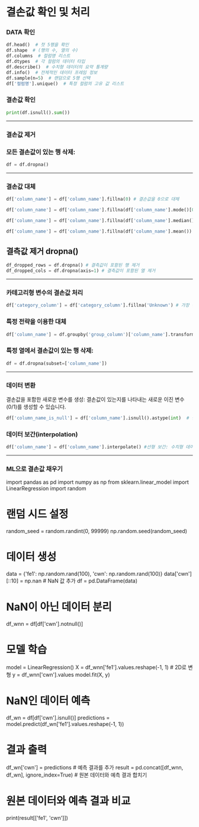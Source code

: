 
결손값 확인 및 처리
=============

### DATA 확인
```py
df.head()  # 첫 5행을 확인
df.shape  # (행의 수, 열의 수)
df.columns  # 컬럼명 리스트
df.dtypes  # 각 컬럼의 데이터 타입
df.describe()  # 수치형 데이터의 요약 통계량
df.info()  # 전체적인 데이터 프레임 정보
df.sample(n=5)  # 랜덤으로 5행 선택
df['컬럼명'].unique()  # 특정 컬럼의 고유 값 리스트
```

### 결손값 확인
```py
print(df.isnull().sum())
```

------------

### 결손값 제거

### 모든 결손값이 있는 행 삭제:

```py
df = df.dropna()  

```

------------

### 결손값 대체

```py
df['column_name'] = df['column_name'].fillna(0) # 결손값을 0으로 대체
```

```py
df['column_name'] = df['column_name'].fillna(df['column_name'].mode()[0]) # 최빈값(most frequent value)으로 대체  
```

```py
df['column_name'] = df['column_name'].fillna(df['column_name'].median()) # 중앙값(median)으로 대체 
```

```py
df['column_name'] = df['column_name'].fillna(df['column_name'].mean()) # 평균값(mean)으로 대체 
```

## 결측값 제거 dropna()
```py
df_dropped_rows = df.dropna() # 결측값이 포함된 행 제거
df_dropped_cols = df.dropna(axis=1) # 결측값이 포함된 열 제거
```
------------

### 카테고리형 변수의 결손값 처리

```py
df['category_column'] = df['category_column'].fillna('Unknown') # 가장 빈번한 카테고리로 대체. 새로운 카테고리(예: "Unknown")를 추가하여 대체
```

### 특정 전략을 이용한 대체

```py
df['column_name'] = df.groupby('group_column')['column_name'].transform(lambda x: x.fillna(x.mean())) #그룹별 평균으로 대체
```

### 특정 열에서 결손값이 있는 행 삭제:

```py
df = df.dropna(subset=['column_name'])

```

------------

### 데이터 변환
결손값을 포함한 새로운 변수를 생성: 결손값이 있는지를 나타내는 새로운 이진 변수(0/1)를 생성할 수 있습니다.
```py
df['column_name_is_null'] = df['column_name'].isnull().astype(int)  # 결손값이 있는지 여부'''를 나타내는 변수 생성
```

### 데이터 보간(interpolation)

```py
df['column_name'] = df['column_name'].interpolate() #선형 보간: 수치형 데이터의 결손값을 인접한 값들로 보간하여 대체합니다.
```

------------

### ML으로 결손값 채우기

import pandas as pd
import numpy as np
from sklearn.linear_model import LinearRegression
import random

# 랜덤 시드 설정
random_seed = random.randint(0, 99999)
np.random.seed(random_seed)

# 데이터 생성
data = {'fe1': np.random.rand(100), 'cwn': np.random.rand(100)}
data['cwn'][::10] = np.nan  # NaN 값 추가
df = pd.DataFrame(data)

# NaN이 아닌 데이터 분리
df_wnn = df[df['cwn'].notnull()]

# 모델 학습
model = LinearRegression()
X = df_wnn['fe1'].values.reshape(-1, 1)  # 2D로 변형
y = df_wnn['cwn'].values
model.fit(X, y)

# NaN인 데이터 예측
df_wn = df[df['cwn'].isnull()]
predictions = model.predict(df_wn['fe1'].values.reshape(-1, 1))

# 결과 출력
df_wn['cwn'] = predictions  # 예측 결과를 추가
result = pd.concat([df_wnn, df_wn], ignore_index=True)  # 원본 데이터와 예측 결과 합치기

# 원본 데이터와 예측 결과 비교
print(result[['fe1', 'cwn']])
